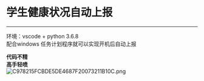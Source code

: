 # 学生健康状况自动上报
***   
环境：vscode + python 3.6.8     
配合windows 任务计划程序就可以实现开机后自动上报

**代码不精**   
**高手轻喷**   
![C978215FCBDE5DE4687F20073211B10C.png](https://i.loli.net/2020/03/02/tsa8cdLB4mjJNWM.png)




